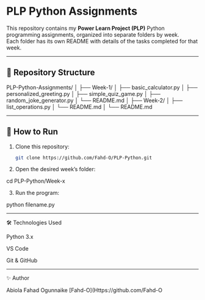 # PLP Python Assignments

This repository contains my **Power Learn Project (PLP)** Python programming assignments, organized into separate folders by week.  
Each folder has its own README with details of the tasks completed for that week.

---

## 📂 Repository Structure

PLP-Python-Assignments/ │ ├── Week-1/ │   ├── basic_calculator.py │   ├── personalized_greeting.py │   ├── simple_quiz_game.py │   ├── random_joke_generator.py │   └── README.md │ ├── Week-2/ │   ├── list_operations.py │   └── README.md │ └── README.md

---

## 🚀 How to Run

1. Clone this repository:
   ```bash
   git clone https://github.com/Fahd-O/PLP-Python.git

2. Open the desired week’s folder:

cd PLP-Python/Week-x


3. Run the program:

python filename.py




---

🛠 Technologies Used

Python 3.x

VS Code

Git & GitHub



---

✨ Author

Abiola Fahad Ogunnaike
[Fahd-O](Https://github.com/Fahd-O